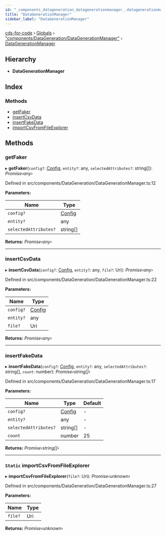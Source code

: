 ```yaml
---
id: "_components_datageneration_datagenerationmanager_.datagenerationmanager"
title: "DataGenerationManager"
sidebar_label: "DataGenerationManager"
---
```


[cds-for-code](../index.md) › [Globals](../globals.md) › ["components/DataGeneration/DataGenerationManager"](../modules/_components_datageneration_datagenerationmanager_.md) › [DataGenerationManager](_components_datageneration_datagenerationmanager_.datagenerationmanager.md)

## Hierarchy

* **DataGenerationManager**

## Index

### Methods

* [getFaker](_components_datageneration_datagenerationmanager_.datagenerationmanager.md#getfaker)
* [insertCsvData](_components_datageneration_datagenerationmanager_.datagenerationmanager.md#insertcsvdata)
* [insertFakeData](_components_datageneration_datagenerationmanager_.datagenerationmanager.md#insertfakedata)
* [importCsvFromFileExplorer](_components_datageneration_datagenerationmanager_.datagenerationmanager.md#static-importcsvfromfileexplorer)

## Methods

###  getFaker

▸ **getFaker**(`config?`: [Config](../interfaces/_api_cds_webapi_cdswebapi_.cdswebapi.config.md), `entity?`: any, `selectedAttributes?`: string[]): *Promise‹any›*

Defined in src/components/DataGeneration/DataGenerationManager.ts:12

**Parameters:**

Name | Type |
------ | ------ |
`config?` | [Config](../interfaces/_api_cds_webapi_cdswebapi_.cdswebapi.config.md) |
`entity?` | any |
`selectedAttributes?` | string[] |

**Returns:** *Promise‹any›*

___

###  insertCsvData

▸ **insertCsvData**(`config?`: [Config](../interfaces/_api_cds_webapi_cdswebapi_.cdswebapi.config.md), `entity?`: any, `file?`: Uri): *Promise‹any›*

Defined in src/components/DataGeneration/DataGenerationManager.ts:22

**Parameters:**

Name | Type |
------ | ------ |
`config?` | [Config](../interfaces/_api_cds_webapi_cdswebapi_.cdswebapi.config.md) |
`entity?` | any |
`file?` | Uri |

**Returns:** *Promise‹any›*

___

###  insertFakeData

▸ **insertFakeData**(`config?`: [Config](../interfaces/_api_cds_webapi_cdswebapi_.cdswebapi.config.md), `entity?`: any, `selectedAttributes?`: string[], `count`: number): *Promise‹string[]›*

Defined in src/components/DataGeneration/DataGenerationManager.ts:17

**Parameters:**

Name | Type | Default |
------ | ------ | ------ |
`config?` | [Config](../interfaces/_api_cds_webapi_cdswebapi_.cdswebapi.config.md) | - |
`entity?` | any | - |
`selectedAttributes?` | string[] | - |
`count` | number | 25 |

**Returns:** *Promise‹string[]›*

___

### `Static` importCsvFromFileExplorer

▸ **importCsvFromFileExplorer**(`file?`: Uri): *Promise‹unknown›*

Defined in src/components/DataGeneration/DataGenerationManager.ts:27

**Parameters:**

Name | Type |
------ | ------ |
`file?` | Uri |

**Returns:** *Promise‹unknown›*
